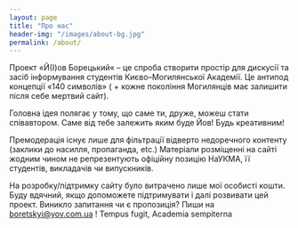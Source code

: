 ```yaml
---
layout: page
title: "Про нас"
header-img: "/images/about-bg.jpg"
permalink: /about/
---
```


Проект «Й(І)ов Борецький« – це спроба створити простір для дискусії та засіб інформування студентів Києво–Могилянської Академії.  Це антипод концепції «140 символів» ( + кожне покоління Могилянців має залишити після себе мертвий сайт).

Головна ідея полягає у тому, що саме ти, друже, можеш стати співавтором.  Саме від тебе залежить яким буде Йов!  Будь креативним!

Премодерація існує лише для фільтрації відверто недоречного контенту (заклики до насилля, пропаганда, etc.) Матеріали розміщенні на сайті жодним чином не репрезентують офіційну позицію НаУКМА, її студентів, викладачів чи випускників.

На розробку/підтримку сайту було витрачено лише мої особисті кошти. Буду вдячний, якщо допоможете підтримувати і далі розвивати цей проект.  Виникло запитання чи є пропозиція?  Пиши на [boretskyi@yov.com.ua](mailto:boretskyi@yov.com.ua) ! Tempus fugit, Academia sempiterna
